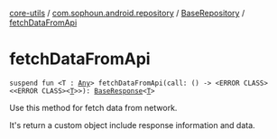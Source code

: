 [core-utils](../../index.md) / [com.sophoun.android.repository](../index.md) / [BaseRepository](index.md) / [fetchDataFromApi](./fetch-data-from-api.md)

# fetchDataFromApi

`suspend fun <T : `[`Any`](https://kotlinlang.org/api/latest/jvm/stdlib/kotlin/-any/index.html)`> fetchDataFromApi(call: () -> <ERROR CLASS><<ERROR CLASS><`[`T`](fetch-data-from-api.md#T)`>>): `[`BaseResponse`](../../com.sophoun.android.network/-base-response/index.md)`<`[`T`](fetch-data-from-api.md#T)`>`

Use this method for fetch data from network.

It's return a custom object include response information and data.

